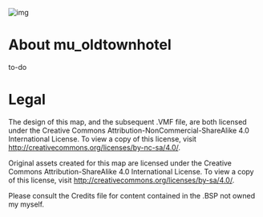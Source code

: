 ![img](publishing/banner.jpg)
# About mu_oldtownhotel
to-do

# Legal
The design of this map, and the subsequent .VMF file, are both licensed under the Creative Commons Attribution-NonCommercial-ShareAlike 4.0 International License. 
To view a copy of this license, visit http://creativecommons.org/licenses/by-nc-sa/4.0/.

Original assets created for this map are licensed under the Creative Commons Attribution-ShareAlike 4.0 International License. 
To view a copy of this license, visit http://creativecommons.org/licenses/by-sa/4.0/.

Please consult the Credits file for content contained in the .BSP not owned my myself.

